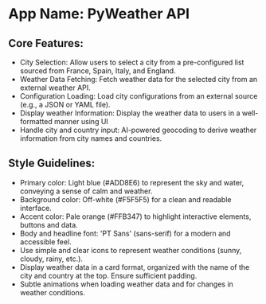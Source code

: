 # **App Name**: PyWeather API

## Core Features:

- City Selection: Allow users to select a city from a pre-configured list sourced from France, Spain, Italy, and England.
- Weather Data Fetching: Fetch weather data for the selected city from an external weather API.
- Configuration Loading: Load city configurations from an external source (e.g., a JSON or YAML file).
- Display weather Information: Display the weather data to users in a well-formatted manner using UI
- Handle city and country input: AI-powered geocoding to derive weather information from city names and countries.

## Style Guidelines:

- Primary color: Light blue (#ADD8E6) to represent the sky and water, conveying a sense of calm and weather.
- Background color: Off-white (#F5F5F5) for a clean and readable interface.
- Accent color: Pale orange (#FFB347) to highlight interactive elements, buttons and data.
- Body and headline font: 'PT Sans' (sans-serif) for a modern and accessible feel.
- Use simple and clear icons to represent weather conditions (sunny, cloudy, rainy, etc.).
- Display weather data in a card format, organized with the name of the city and country at the top. Ensure sufficient padding.
- Subtle animations when loading weather data and for changes in weather conditions.